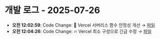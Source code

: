 # 개발 로그 - 2025-07-26

- **오전 12:02:59**: Code Change: 🔧 Vercel 서버리스 함수 안정성 개선 → [파일](../code-changes/2025-07-26T15-02-59-644Z_code_change.json)
- **오전 12:04:26**: Code Change: 🔥 Vercel 최소 구성으로 긴급 수정 → [파일](../code-changes/2025-07-26T15-04-26-563Z_code_change.json)
